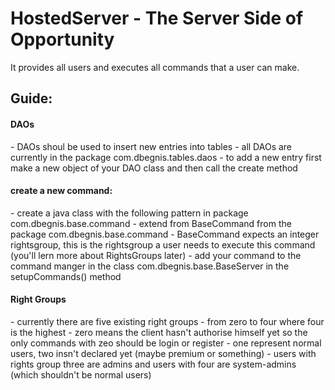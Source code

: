 # HostedServer - The Server Side of Opportunity


It provides all users and executes all commands that a user can make.

<h2>Guide:</h2>

<h4> DAOs </h4>
    - DAOs shoul be used to insert new entries into tables
    - all DAOs are currently in the package com.dbegnis.tables.daos
    - to add a new entry first make a new object of your DAO class and then call the create method 

<h4> create a new command: </h4>
    - create a java class with the following pattern in package com.dbegnis.base.command
    - extend from BaseCommand from the package com.dbegnis.base.command
    - BaseCommand expects an integer rightsgroup, this is the rightsgroup a user needs to execute this command
      (you'll lern more about RightsGroups later)
    - add your command to the command manger in the class com.dbegnis.base.BaseServer in the setupCommands() method
    
<h4> Right Groups </h4>
    - currently there are five existing right groups
    - from zero to four where four is the highest
    - zero means the client hasn't authorise himself yet so the only commands with zeo should be login or register
    - one represent normal users, two insn't declared yet (maybe premium or something)
    - users with rights group three are admins and users with four are system-admins (which shouldn't be normal users)
    

    
  

